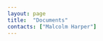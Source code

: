 ```yaml
---
layout: page
title:  "Documents"
contacts: ["Malcolm Harper"]
---
```


<!--<p* [Annual Report for 2012](./documents/annual-report-2012.pdf)
<!--<p* [Annual Report for 2013](http://archive.coggesparish.com/report/2013/)
<!--<p* [Report and Presentations from APCM 2013](http://archive.coggesparish.com/apcm/2013/)
<!--<p* [Agenda and papers for APCM 2014](./apcm/2014/agenda.html "Opens link to the 'Agenda and papers for APCM 2014' page")
<!--<p* [Reports and Presentations from APCM 2014](./apcm/2014/index.html "Opens link to the 'Reports and Presentations from APCM 2014' page")

* [PCC Changes 2018](./documents/INFORMATION LEAFLET ABOUT PCC CHANGES.pdf)
* [Information for prospective PCC members 2018](./documents/Information for Prospective PCC Members.pdf)
